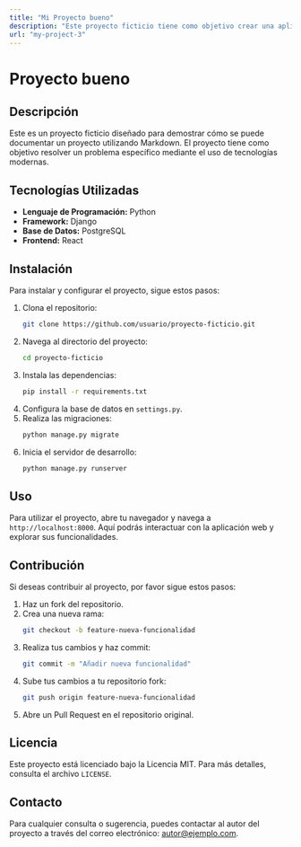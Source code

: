 ```yaml
---
title: "Mi Proyecto bueno"
description: "Este proyecto ficticio tiene como objetivo crear una aplicación web"
url: "my-project-3"
---
```

# Proyecto bueno
## Descripción
Este es un proyecto ficticio diseñado para demostrar cómo se puede documentar un proyecto utilizando Markdown. El proyecto tiene como objetivo resolver un problema específico mediante el uso de tecnologías modernas.
## Tecnologías Utilizadas
- **Lenguaje de Programación:** Python
- **Framework:** Django
- **Base de Datos:** PostgreSQL
- **Frontend:** React
## Instalación
Para instalar y configurar el proyecto, sigue estos pasos:
1. Clona el repositorio:
   ```bash
   git clone https://github.com/usuario/proyecto-ficticio.git
   ```
2. Navega al directorio del proyecto:
   ```bash
   cd proyecto-ficticio
   ```
3. Instala las dependencias:
   ```bash
   pip install -r requirements.txt
   ```
4. Configura la base de datos en `settings.py`.
5. Realiza las migraciones:
   ```bash
   python manage.py migrate
   ```
6. Inicia el servidor de desarrollo:
   ```bash
   python manage.py runserver
   ```
## Uso
Para utilizar el proyecto, abre tu navegador y navega a `http://localhost:8000`. Aquí podrás interactuar con la aplicación web y explorar sus funcionalidades.
## Contribución
Si deseas contribuir al proyecto, por favor sigue estos pasos:
1. Haz un fork del repositorio.
2. Crea una nueva rama:
   ```bash
   git checkout -b feature-nueva-funcionalidad
   ```
3. Realiza tus cambios y haz commit:
   ```bash
   git commit -m "Añadir nueva funcionalidad"
   ```
4. Sube tus cambios a tu repositorio fork:
   ```bash
   git push origin feature-nueva-funcionalidad
   ```
5. Abre un Pull Request en el repositorio original.
## Licencia
Este proyecto está licenciado bajo la Licencia MIT. Para más detalles, consulta el archivo `LICENSE`.
## Contacto
Para cualquier consulta o sugerencia, puedes contactar al autor del proyecto a través del correo electrónico: autor@ejemplo.com.